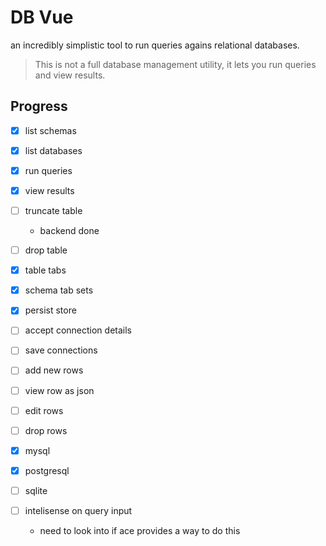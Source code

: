 # DB Vue

an incredibly simplistic tool to run queries agains relational databases.

> This is not a full database management utility, it lets you run queries and view results.


## Progress
- [x] list schemas
- [x] list databases
- [x] run queries
- [x] view results
- [ ] truncate table
    - backend done
- [ ] drop table

- [x] table tabs
- [x] schema tab sets
- [x] persist store

- [ ] accept connection details
- [ ] save connections

- [ ] add new rows
- [ ] view row as json
- [ ] edit rows
- [ ] drop rows

- [x] mysql
- [x] postgresql
- [ ] sqlite

- [ ] intelisense on query input 
    - need to look into if ace provides a way to do this
